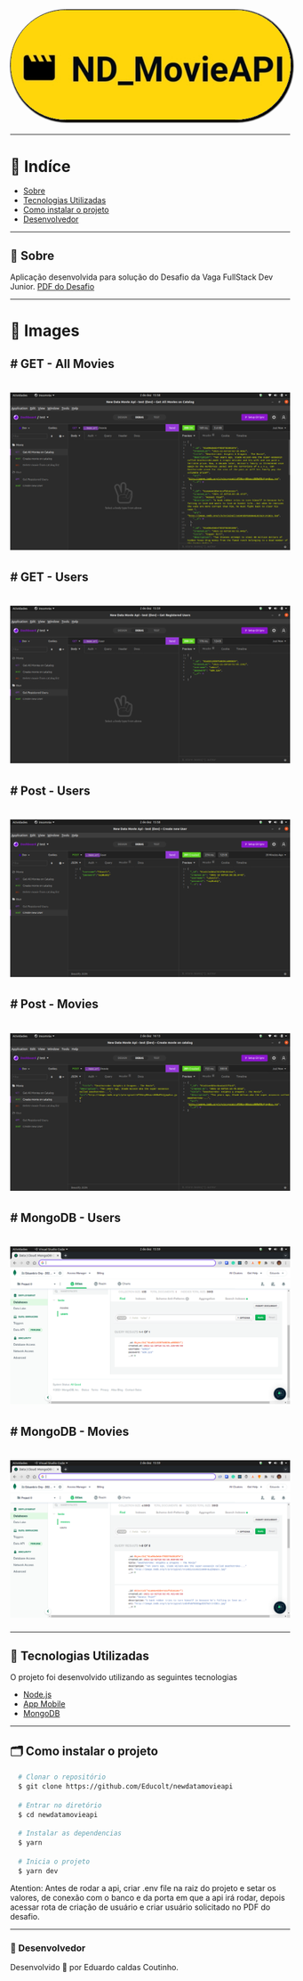 <h1 align="center" style="color: black;">
    <img src="./assets/logoApi.jpg" style="border-radius: 120px; border: 1px solid #000;
    box-shadow: 2px 2px 2px 2px " />
</h1>

---


# 📍 Indíce

- [Sobre](#🔖-sobre)
- [Tecnologias Utilizadas](#🚀-tecnologias-utilizadas)
- [Como instalar o projeto](#🗂-como-instalar-o-projeto)
- [Desenvolvedor](#🧔-Desenvolvedor)

---

## 🔖 Sobre

Aplicação desenvolvida para solução do Desafio da Vaga FullStack Dev Junior. [PDF do Desafio](https://drive.google.com/file/d/1gPqiuzkTp8DGDyZj49rfwkcAgI5whYgw/view?usp=sharing)

---
# 👀 Images

## # GET - All Movies

<h1 align="center">

  <img src="./assets/GetAllMovies.png" weight="400" />

</h1>

## # GET - Users

<h1 align="center">

  <img src="./assets/GetUsers.png" weight="400" />

</h1>

## # Post - Users

<h1 align="center">

  <img src="./assets/PostUser.png" weight="400" />

</h1>

## # Post - Movies

<h1 align="center">

  <img src="./assets/PostMovie.png" weight="400" />

</h1>

## # MongoDB - Users

<h1 align="center">

  <img src="./assets/MongoDBUser.png" weight="400" />

</h1>

## # MongoDB - Movies

<h1 align="center">

  <img src="./assets/MongoDBMovies.png" weight="400" />

</h1>

---

## 🚀 Tecnologias Utilizadas

O projeto foi desenvolvido utilizando as seguintes tecnologias

- [Node.js](https://nodejs.org/en/)
- [App Mobile](https://github.com/Educolt/newdatamovie)
- [MongoDB](https://www.mongodb.com/)

---

## 🗂 Como instalar o projeto

```bash
  # Clonar o repositório
  $ git clone https://github.com/Educolt/newdatamovieapi

  # Entrar no diretório
  $ cd newdatamovieapi

  # Instalar as dependencias
  $ yarn

  # Inicia o projeto
  $ yarn dev

```
Atention: Antes de rodar a api, criar .env file na raiz do projeto e setar os valores, de conexão com o banco e da porta em que a api irá rodar, depois acessar rota de criação de usuário e criar usuário solicitado no PDF do desafio.

---

### 🧔 Desenvolvedor
Desenvolvido 💜 por Eduardo caldas Coutinho.